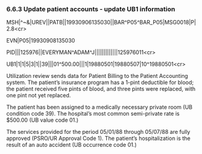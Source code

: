### 6.6.3 Update patient accounts - update UB1 information

MSH|^~\&|UREV||PATB||19930906135030||BAR^P05^BAR_P05|MSG0018|P|2.8&lt;cr>

EVN|P05|19930908135030

PID|||125976||EVERYMAN^ADAM^J|||||||||||||125976011&lt;cr>

UB1|1|1|5|3|1||39|||01^500.00|||1|19880501|19880507|10^19880501&lt;cr>

Utilization review sends data for Patient Billing to the Patient Accounting system. The patient’s insurance program has a 1-pint deductible for blood; the patient received five pints of blood, and three pints were replaced, with one pint not yet replaced.

The patient has been assigned to a medically necessary private room (UB condition code 39). The hospital’s most common semi-private rate is $500.00 (UB value code 01.)

The services provided for the period 05/01/88 through 05/07/88 are fully approved (PSRO/UR Approval Code 1). The patient’s hospitalization is the result of an auto accident (UB occurrence code 01.)
